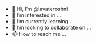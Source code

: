 - 👋 Hi, I’m @lavateroshni
- 👀 I’m interested in ...
- 🌱 I’m currently learning ...
- 💞️ I’m looking to collaborate on ...
- 📫 How to reach me ...

<!---
lavateroshni/lavateroshni is a ✨ special ✨ repository because its `README.md` (this file) appears on your GitHub profile.
You can click the Preview link to take a look at your changes.
--->

